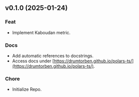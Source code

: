 ## v0.1.0 (2025-01-24)

### Feat

- Implement Kaboudan metric.

### Docs

- Add automatic references to docstrings.
- Access docs under [https://drumtorben.github.io/polars-ts/](https://drumtorben.github.io/polars-ts/).


### Chore

- Initialize Repo.
